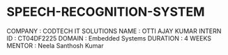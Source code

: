 # SPEECH-RECOGNITION-SYSTEM
COMPANY : CODTECH IT SOLUTIONS
NAME : OTTI AJAY KUMAR
INTERN ID : CT04DF2225
DOMAIN : Embedded Systems
DURATION : 4 WEEKS
MENTOR : Neela Santhosh Kumar

